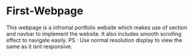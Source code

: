 # First-Webpage
This webpage is a infromal portfolio website which makes use of section and navbar to implement the website.
It also includes smooth scrolling effect to navigate easily.
PS : Use normal resolution display to view the same as it isnt responsive.
